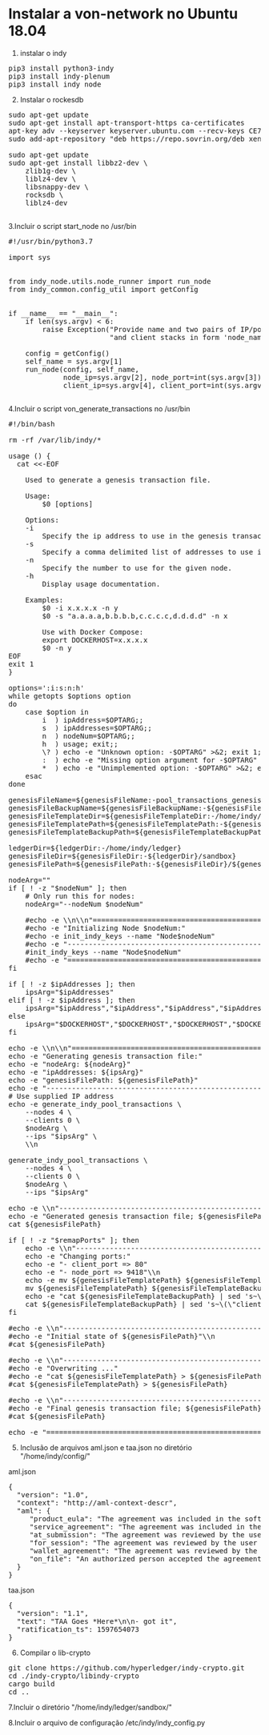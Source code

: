 # Instalar a von-network no Ubuntu 18.04

1. instalar o indy
<pre>
pip3 install python3-indy
pip3 install indy-plenum
pip3 install indy_node
</pre>

2. Instalar o rockesdb
<pre>
sudo apt-get update
sudo apt-get install apt-transport-https ca-certificates
apt-key adv --keyserver keyserver.ubuntu.com --recv-keys CE7709D068DB5E88
sudo add-apt-repository "deb https://repo.sovrin.org/deb xenial master"

sudo apt-get update
sudo apt-get install libbz2-dev \
    zlib1g-dev \
    liblz4-dev \
    libsnappy-dev \
    rocksdb \
    liblz4-dev

</pre>

3.Incluir o script start_node no /usr/bin

<pre>
#!/usr/bin/python3.7

import sys


from indy_node.utils.node_runner import run_node
from indy_common.config_util import getConfig


if __name__ == "__main__":
    if len(sys.argv) < 6:
        raise Exception("Provide name and two pairs of IP/port for running the node "
                        "and client stacks in form 'node_name node_ip node_port client_ip client_port'")

    config = getConfig()
    self_name = sys.argv[1]
    run_node(config, self_name,
             node_ip=sys.argv[2], node_port=int(sys.argv[3]),
             client_ip=sys.argv[4], client_port=int(sys.argv[5]))

</pre>

4.Incluir o script von_generate_transactions  no /usr/bin

<pre>
#!/bin/bash

rm -rf /var/lib/indy/*

usage () {
  cat <<-EOF

    Used to generate a genesis transaction file.

    Usage:
        $0 [options]

    Options:
    -i <ip address>
        Specify the ip address to use in the genesis transaction file.
    -s <ip addresses>
        Specify a comma delimited list of addresses to use in the genesis transaction file.
    -n <node number>
        Specify the number to use for the given node.
    -h
        Display usage documentation.

    Examples:
        $0 -i x.x.x.x -n y
        $0 -s "a.a.a.a,b.b.b.b,c.c.c.c,d.d.d.d" -n x

        Use with Docker Compose:
        export DOCKERHOST=x.x.x.x
        $0 -n y
EOF
exit 1
}

options=':i:s:n:h'
while getopts $options option
do
    case $option in
        i  ) ipAddress=$OPTARG;;
        s  ) ipAddresses=$OPTARG;;
        n  ) nodeNum=$OPTARG;;
        h  ) usage; exit;;
        \? ) echo -e "Unknown option: -$OPTARG" >&2; exit 1;;
        :  ) echo -e "Missing option argument for -$OPTARG" >&2; exit 1;;
        *  ) echo -e "Unimplemented option: -$OPTARG" >&2; exit 1;;
    esac
done

genesisFileName=${genesisFileName:-pool_transactions_genesis}
genesisFileBackupName=${genesisFileBackupName:-${genesisFileName}.old}
genesisFileTemplateDir=${genesisFileTemplateDir:-/home/indy/.indy-cli/networks/sandbox}
genesisFileTemplatePath=${genesisFileTemplatePath:-${genesisFileTemplateDir}/${genesisFileName}}
genesisFileTemplateBackupPath=${genesisFileTemplateBackupPath:-${genesisFileTemplateDir}/${genesisFileBackupName}}

ledgerDir=${ledgerDir:-/home/indy/ledger}
genesisFileDir=${genesisFileDir:-${ledgerDir}/sandbox}
genesisFilePath=${genesisFilePath:-${genesisFileDir}/${genesisFileName}}

nodeArg=""
if [ ! -z "$nodeNum" ]; then
    # Only run this for nodes:
    nodeArg="--nodeNum $nodeNum"

    #echo -e \\n\\n"================================================================================================"
    #echo -e "Initializing Node $nodeNum:"
    #echo -e init_indy_keys --name "Node$nodeNum"
    #echo -e "------------------------------------------------------------------------------------------------"
    #init_indy_keys --name "Node$nodeNum"
    #echo -e "================================================================================================"
fi

if [ ! -z $ipAddresses ]; then
    ipsArg="$ipAddresses"
elif [ ! -z $ipAddress ]; then
    ipsArg="$ipAddress","$ipAddress","$ipAddress","$ipAddress"
else
    ipsArg="$DOCKERHOST","$DOCKERHOST","$DOCKERHOST","$DOCKERHOST"
fi

echo -e \\n\\n"================================================================================================"
echo -e "Generating genesis transaction file:"
echo -e "nodeArg: ${nodeArg}"
echo -e "ipAddresses: ${ipsArg}"
echo -e "genesisFilePath: ${genesisFilePath}"
echo -e "------------------------------------------------------------------------------------------------"
# Use supplied IP address
echo -e generate_indy_pool_transactions \
    --nodes 4 \
    --clients 0 \
    $nodeArg \
    --ips "$ipsArg" \
    \\n

generate_indy_pool_transactions \
    --nodes 4 \
    --clients 0 \
    $nodeArg \
    --ips "$ipsArg"

echo -e \\n"------------------------------------------------------------------------------------------------"
echo -e "Generated genesis transaction file; ${genesisFilePath}"\\n
cat ${genesisFilePath}

if [ ! -z "$remapPorts" ]; then
    echo -e \\n"------------------------------------------------------------------------------------------------"
    echo -e "Changing ports:"
    echo -e "- client_port => 80"
    echo -e "- node_port => 9418"\\n
    echo -e mv ${genesisFileTemplatePath} ${genesisFileTemplateBackupPath}
    mv ${genesisFileTemplatePath} ${genesisFileTemplateBackupPath}
    echo -e "cat ${genesisFileTemplateBackupPath} | sed 's~\(\"client_port\":\).\{4\}\(,\)~\180\2~g' | sed 's~\(\"node_port\":\).\{4\}\(,\)~\19418\2~g' > ${genesisFileTemplatePath}"
    cat ${genesisFileTemplateBackupPath} | sed 's~\(\"client_port\":\).\{4\}\(,\)~\180\2~g' | sed 's~\(\"node_port\":\).\{4\}\(,\)~\19418\2~g' > ${genesisFileTemplatePath}
fi

#echo -e \\n"------------------------------------------------------------------------------------------------"
#echo -e "Initial state of ${genesisFilePath}"\\n
#cat ${genesisFilePath}

#echo -e \\n"------------------------------------------------------------------------------------------------"
#echo -e "Overwriting ..."
#echo -e "cat ${genesisFileTemplatePath} > ${genesisFilePath}"
#cat ${genesisFileTemplatePath} > ${genesisFilePath}

#echo -e \\n"------------------------------------------------------------------------------------------------"
#echo -e "Final genesis transaction file; ${genesisFilePath}"\\n
#cat ${genesisFilePath}

echo -e "================================================================================================"\\n
</pre>

5. Inclusão de arquivos aml.json e taa.json no diretório "/home/indy/config/"

aml.json
<pre>
{
  "version": "1.0",
  "context": "http://aml-context-descr",
  "aml": {
     "product_eula": "The agreement was included in the software product’s terms and conditions as part of a license to the end user.",
     "service_agreement": "The agreement was included in the terms and conditions the user accepted as part of contracting a service.",
     "at_submission": "The agreement was reviewed by the user and accepted at the time of submission of this transaction.",
     "for_session": "The agreement was reviewed by the user and accepted at some point in the user’s session prior to submission.",
     "wallet_agreement": "The agreement was reviewed by the user and this affirmation was persisted in the user’s wallet for use during submission.",
     "on_file": "An authorized person accepted the agreement, and such acceptance is on file with the user’s organization."
  }
}
</pre>

taa.json
<pre>
{
  "version": "1.1",
  "text": "TAA Goes *Here*\n\n- got it",
  "ratification_ts": 1597654073
}
</pre>

6. Compilar o lib-crypto
<pre>
git clone https://github.com/hyperledger/indy-crypto.git
cd ./indy-crypto/libindy-crypto
cargo build
cd ..
</pre>

7.Incluir o diretório "/home/indy/ledger/sandbox/"

8.Incluir o arquivo de configuração /etc/indy/indy_config.py 
